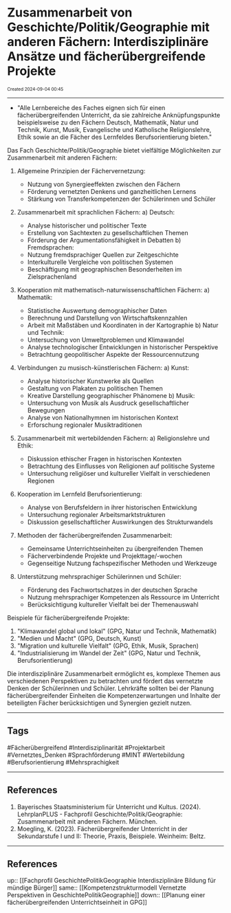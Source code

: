 # Zusammenarbeit von Geschichte/Politik/Geographie mit anderen Fächern: Interdisziplinäre Ansätze und fächerübergreifende Projekte
<span style="font-size:10;"> Created 2024-09-04 00:45 </span>

---
* "Alle Lernbereiche des Faches eignen sich für einen fächerübergreifenden Unterricht, da sie zahlreiche Anknüpfungspunkte beispielsweise zu den Fächern Deutsch, Mathematik, Natur und Technik, Kunst, Musik, Evangelische und Katholische Religionslehre, Ethik sowie an die Fächer des Lernfeldes Berufsorientierung bieten."

Das Fach Geschichte/Politik/Geographie bietet vielfältige Möglichkeiten zur Zusammenarbeit mit anderen Fächern:

1. Allgemeine Prinzipien der Fächervernetzung:
   - Nutzung von Synergieeffekten zwischen den Fächern
   - Förderung vernetzten Denkens und ganzheitlichen Lernens
   - Stärkung von Transferkompetenzen der Schülerinnen und Schüler

2. Zusammenarbeit mit sprachlichen Fächern:
   a) Deutsch:
      - Analyse historischer und politischer Texte
      - Erstellung von Sachtexten zu gesellschaftlichen Themen
      - Förderung der Argumentationsfähigkeit in Debatten
   b) Fremdsprachen:
      - Nutzung fremdsprachiger Quellen zur Zeitgeschichte
      - Interkulturelle Vergleiche von politischen Systemen
      - Beschäftigung mit geographischen Besonderheiten im Zielsprachenland

3. Kooperation mit mathematisch-naturwissenschaftlichen Fächern:
   a) Mathematik:
      - Statistische Auswertung demographischer Daten
      - Berechnung und Darstellung von Wirtschaftskennzahlen
      - Arbeit mit Maßstäben und Koordinaten in der Kartographie
   b) Natur und Technik:
      - Untersuchung von Umweltproblemen und Klimawandel
      - Analyse technologischer Entwicklungen in historischer Perspektive
      - Betrachtung geopolitischer Aspekte der Ressourcennutzung

4. Verbindungen zu musisch-künstlerischen Fächern:
   a) Kunst:
      - Analyse historischer Kunstwerke als Quellen
      - Gestaltung von Plakaten zu politischen Themen
      - Kreative Darstellung geographischer Phänomene
   b) Musik:
      - Untersuchung von Musik als Ausdruck gesellschaftlicher Bewegungen
      - Analyse von Nationalhymnen im historischen Kontext
      - Erforschung regionaler Musiktraditionen

5. Zusammenarbeit mit wertebildenden Fächern:
   a) Religionslehre und Ethik:
      - Diskussion ethischer Fragen in historischen Kontexten
      - Betrachtung des Einflusses von Religionen auf politische Systeme
      - Untersuchung religiöser und kultureller Vielfalt in verschiedenen Regionen

6. Kooperation im Lernfeld Berufsorientierung:
   - Analyse von Berufsfeldern in ihrer historischen Entwicklung
   - Untersuchung regionaler Arbeitsmarktstrukturen
   - Diskussion gesellschaftlicher Auswirkungen des Strukturwandels

7. Methoden der fächerübergreifenden Zusammenarbeit:
   - Gemeinsame Unterrichtseinheiten zu übergreifenden Themen
   - Fächerverbindende Projekte und Projekttage/-wochen
   - Gegenseitige Nutzung fachspezifischer Methoden und Werkzeuge

8. Unterstützung mehrsprachiger Schülerinnen und Schüler:
   - Förderung des Fachwortschatzes in der deutschen Sprache
   - Nutzung mehrsprachiger Kompetenzen als Ressource im Unterricht
   - Berücksichtigung kultureller Vielfalt bei der Themenauswahl

Beispiele für fächerübergreifende Projekte:
1. "Klimawandel global und lokal" (GPG, Natur und Technik, Mathematik)
2. "Medien und Macht" (GPG, Deutsch, Kunst)
3. "Migration und kulturelle Vielfalt" (GPG, Ethik, Musik, Sprachen)
4. "Industrialisierung im Wandel der Zeit" (GPG, Natur und Technik, Berufsorientierung)

Die interdisziplinäre Zusammenarbeit ermöglicht es, komplexe Themen aus verschiedenen Perspektiven zu betrachten und fördert das vernetzte Denken der Schülerinnen und Schüler. Lehrkräfte sollten bei der Planung fächerübergreifender Einheiten die Kompetenzerwartungen und Inhalte der beteiligten Fächer berücksichtigen und Synergien gezielt nutzen.

---
## Tags
#Fächerübergreifend #Interdisziplinarität #Projektarbeit #Vernetztes_Denken #Sprachförderung #MINT #Wertebildung #Berufsorientierung #Mehrsprachigkeit

---
## References
1. Bayerisches Staatsministerium für Unterricht und Kultus. (2024). LehrplanPLUS - Fachprofil Geschichte/Politik/Geographie: Zusammenarbeit mit anderen Fächern. München.
2. Moegling, K. (2023). Fächerübergreifender Unterricht in der Sekundarstufe I und II: Theorie, Praxis, Beispiele. Weinheim: Beltz.

---
## References
up:: [[Fachprofil GeschichtePolitikGeographie Interdisziplinäre Bildung für mündige Bürger]]
same:: [[Kompetenzstrukturmodell Vernetzte Perspektiven in GeschichtePolitikGeographie]]
down:: [[Planung einer fächerübergreifenden Unterrichtseinheit in GPG]]